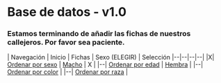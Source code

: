 # Base de datos - v1.0

### Estamos terminando de añadir las fichas de nuestros callejeros. Por favor sea paciente.

| Navegación
| Inicio | Fichas | Sexo (ELEGIR) | Selección
|--|--|--|--|
|X| [Ordenar por sexo](http://beta.callejerosdelepe.org/database/order/sex) | [Macho](http://beta.callejerosdelepe.org/database/order/sex/male) | X |
|--| [Ordenar por edad](http://beta.callejerosdelepe.org/database/order/age) | [Hembra](http://beta.callejerosdelepe.org/database/order/sex/female) |
|--| [Ordenar por color](http://beta.callejerosdelepe.org/database/order/color) |
|--| [Ordenar por raza](http://beta.callejerosdelepe.org/database/order/raza) |
